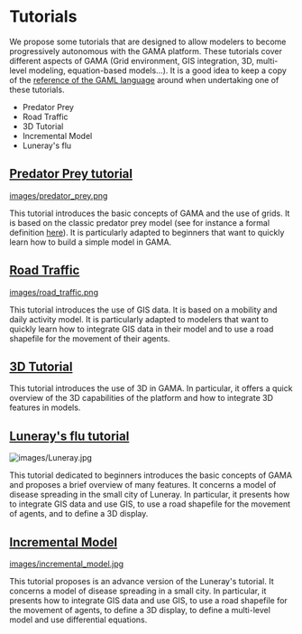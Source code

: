 # Tutorials




We propose some tutorials that are designed to allow modelers to become progressively autonomous with the GAMA platform. These tutorials cover different aspects of GAMA (Grid environment, GIS integration, 3D, multi-level modeling, equation-based models...). It is a good idea to keep a copy of the [reference of the GAML language](GamlReference) around when undertaking one of these tutorials.

<ul>
<li>Predator Prey</li>
<li>Road Traffic</li>
<li>3D Tutorial</li>
<li>Incremental Model</li>
<li>Luneray's flu</li>
</ul>




## [Predator Prey tutorial](PredatorPrey)
<a></a>
[images/predator_prey.png](images/predator_prey)

This tutorial introduces the basic concepts of GAMA and the use of grids. It is based on the classic predator prey model (see for instance a formal definition [here](http://www)). It is particularly adapted to beginners that want to quickly learn how to build a simple model in GAMA.



## [Road Traffic](RoadTrafficModel)
<a></a>
[images/road_traffic.png](images/road_traffic)

This tutorial introduces the use of GIS data. It is based on a mobility and daily activity model. It is particularly adapted to modelers that want to quickly learn how to integrate GIS data in their model and to use a road shapefile for the movement of their agents.




## [3D Tutorial](ThreeD)
<a></a>
This tutorial introduces the use of 3D in GAMA. In particular, it offers a quick overview of the 3D capabilities of the platform and how to integrate 3D features in models.


## [Luneray's flu tutorial](LuneraysFlu)
<a></a>
![images/Luneray.jpg](images/Luneray)


This tutorial dedicated to beginners introduces the basic concepts of GAMA and proposes a brief overview of many features.  It concerns a model of disease spreading in the small city of Luneray. In particular, it presents how to integrate GIS data and use GIS, to use a road shapefile for the movement of agents, and to define a 3D display.

## [Incremental Model](IncrementalModel)
<a></a>

[images/incremental_model.jpg](images/incremental_model)


This tutorial proposes is an advance version of the Luneray's tutorial. It concerns a model of disease spreading in a small city. In particular, it presents how to integrate GIS data and use GIS, to use a road shapefile for the movement of agents, to define a 3D display, to define a multi-level model and use differential equations.
